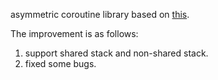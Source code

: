 asymmetric coroutine library based on [this](https://github.com/cloudwu/coroutine).

The improvement is as follows:
1. support shared stack and non-shared stack.
2. fixed some bugs.